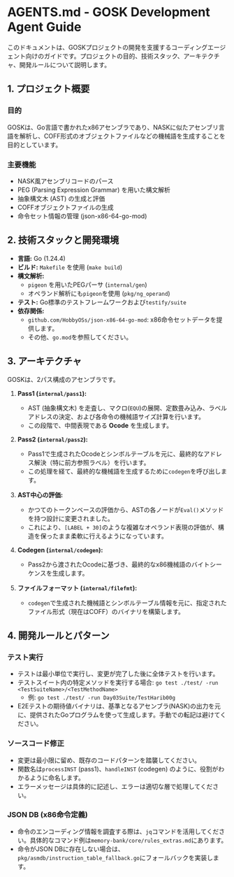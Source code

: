 # AGENTS.md - GOSK Development Agent Guide

このドキュメントは、GOSKプロジェクトの開発を支援するコーディングエージェント向けのガイドです。プロジェクトの目的、技術スタック、アーキテクチャ、開発ルールについて説明します。

## 1. プロジェクト概要

### 目的
GOSKは、Go言語で書かれたx86アセンブラであり、NASKに似たアセンブリ言語を解析し、COFF形式のオブジェクトファイルなどの機械語を生成することを目的としています。

### 主要機能
-   NASK風アセンブリコードのパース
-   PEG (Parsing Expression Grammar) を用いた構文解析
-   抽象構文木 (AST) の生成と評価
-   COFFオブジェクトファイルの生成
-   命令セット情報の管理 (json-x86-64-go-mod)

## 2. 技術スタックと開発環境

-   **言語:** Go (1.24.4)
-   **ビルド:** `Makefile` を使用 (`make build`)
-   **構文解析:**
    -   `pigeon` を用いたPEGパーサ (`internal/gen`)
    -   オペランド解析にも`pigeon`を使用 (`pkg/ng_operand`)
-   **テスト:** Go標準のテストフレームワークおよび`testify/suite`
-   **依存関係:**
    -   `github.com/HobbyOSs/json-x86-64-go-mod`: x86命令セットデータを提供します。
    -   その他、`go.mod`を参照してください。

## 3. アーキテクチャ

GOSKは、2パス構成のアセンブラです。

1.  **Pass1 (`internal/pass1`):**
    * AST (抽象構文木) を走査し、マクロ(`EQU`)の展開、定数畳み込み、ラベルアドレスの決定、および各命令の機械語サイズ計算を行います。
    * この段階で、中間表現である **Ocode** を生成します。

2.  **Pass2 (`internal/pass2`):**
    * Pass1で生成されたOcodeとシンボルテーブルを元に、最終的なアドレス解決（特に前方参照ラベル）を行います。
    * この処理を経て、最終的な機械語を生成するために`codegen`を呼び出します。

3.  **AST中心の評価:**
    * かつてのトークンベースの評価から、ASTの各ノードが`Eval()`メソッドを持つ設計に変更されました。
    * これにより、`[LABEL + 30]`のような複雑なオペランド表現の評価が、構造を保ったまま柔軟に行えるようになっています。

4.  **Codegen (`internal/codegen`):**
    * Pass2から渡されたOcodeに基づき、最終的なx86機械語のバイトシーケンスを生成します。

5.  **ファイルフォーマット (`internal/filefmt`):**
    * `codegen`で生成された機械語とシンボルテーブル情報を元に、指定されたファイル形式（現在はCOFF）のバイナリを構築します。

## 4. 開発ルールとパターン

### テスト実行
-   テストは最小単位で実行し、変更が完了した後に全体テストを行います。
-   テストスイート内の特定メソッドを実行する場合: `go test ./test/ -run <TestSuiteName>/<TestMethodName>`
    * 例: `go test ./test/ -run Day03Suite/TestHarib00g`
-   E2Eテストの期待値バイナリは、基準となるアセンブラ(NASK)の出力を元に、提供されたGoプログラムを使って生成します。手動での転記は避けてください。

### ソースコード修正
-   変更は最小限に留め、既存のコードパターンを踏襲してください。
-   関数名は`processINST` (pass1)、`handleINST` (codegen) のように、役割がわかるように命名します。
-   エラーメッセージは具体的に記述し、エラーは適切な層で処理してください。

### JSON DB (x86命令定義)
-   命令のエンコーディング情報を調査する際は、`jq`コマンドを活用してください。具体的なコマンド例は`memory-bank/core/rules_extras.md`にあります。
-   命令がJSON DBに存在しない場合は、`pkg/asmdb/instruction_table_fallback.go`にフォールバックを実装します。